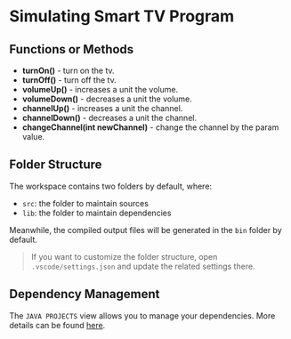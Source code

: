 # Simulating Smart TV Program

## Functions or Methods

- **turnOn()** - turn on the tv.
- **turnOff()** - turn off the tv.
- **volumeUp()** - increases a unit the volume.
- **volumeDown()** - decreases a unit the volume.
- **channelUp()** - increases a unit the channel.
- **channelDown()** - decreases a unit the channel.
- **changeChannel(int newChannel)** - change the channel by the param value.

## Folder Structure

The workspace contains two folders by default, where:

- `src`: the folder to maintain sources
- `lib`: the folder to maintain dependencies

Meanwhile, the compiled output files will be generated in the `bin` folder by default.

> If you want to customize the folder structure, open `.vscode/settings.json` and update the related settings there.

## Dependency Management

The `JAVA PROJECTS` view allows you to manage your dependencies. More details can be found [here](https://github.com/microsoft/vscode-java-dependency#manage-dependencies).
